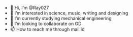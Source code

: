 - 👋 Hi, I’m @Ray027
- 👀 I’m interested in science, music, writing and designing
- 🌱 I’m currently studying mechanical engineering
- 💞️ I’m looking to collaborate on GD
- 📫 How to reach me through mail id

<!---
Ray027/Ray027 is a ✨ special ✨ repository because its `README.md` (this file) appears on your GitHub profile.
You can click the Preview link to take a look at your changes.
--->
